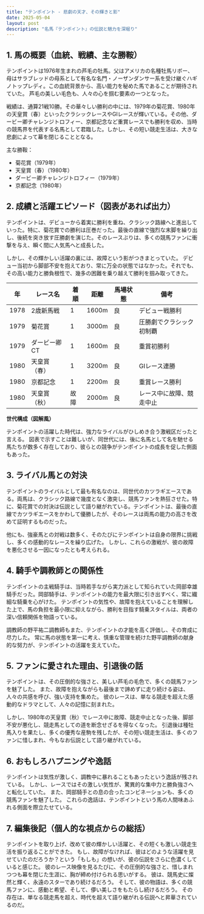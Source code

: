 ```yaml
---
title: "テンポイント - 悲劇の天才、その輝きと影"
date: 2025-05-04
layout: post
description: "名馬『テンポイント』の伝説と魅力を深堀り"
---
```


## 1. 馬の概要（血統、戦績、主な勝鞍）

テンポイントは1976年生まれの芦毛の牡馬。父はアメリカの名種牡馬リボー、母はサラブレッドの母系として有名な名門・ノーザンダンサー系を受け継ぐハギノトップレディ。この血統背景から、高い能力を秘めた馬であることが期待されていた。  芦毛の美しい毛色も、人々の心を掴む要素の一つとなった。

戦績は、通算21戦10勝。その華々しい勝利の中には、1979年の菊花賞、1980年の天皇賞（春）といったクラシックレースやGIレースが輝いている。その他、ダービー卿チャレンジトロフィー、京都記念など重賞レースでも勝利を収め、当時の競馬界を代表する名馬として君臨した。しかし、その短い競走生活は、大きな悲劇によって幕を閉じることとなる。

主な勝鞍：

* 菊花賞（1979年）
* 天皇賞（春）（1980年）
* ダービー卿チャレンジトロフィー（1979年）
* 京都記念（1980年）


## 2. 成績と活躍エピソード（図表があれば出力）

テンポイントは、デビューから着実に勝利を重ね、クラシック路線へと進出していった。特に、菊花賞での勝利は圧巻だった。最後の直線で強烈な末脚を繰り出し、後続を突き放す圧勝劇を演じた。そのレースぶりは、多くの競馬ファンに衝撃を与え、瞬く間に人気馬へと成長した。

しかし、その輝かしい活躍の裏には、故障という影がつきまとっていた。  デビュー当初から脚部不安を抱えており、常に万全の状態ではなかった。それでも、その高い能力と勝負根性で、幾多の困難を乗り越えて勝利を掴み取ってきた。

| 年 | レース名           | 着順 | 距離 | 馬場状態 | 備考                               |
|---|--------------------|-----|------|----------|------------------------------------|
| 1978 | 2歳新馬戦         | 1   | 1600m| 良       | デビュー戦勝利                      |
| 1979 | 菊花賞             | 1   | 3000m| 良       | 圧勝劇でクラシック初制覇           |
| 1979 | ダービー卿CT       | 1   | 1600m| 良       | 重賞初勝利                         |
| 1980 | 天皇賞（春）       | 1   | 3200m| 良       | GIレース連勝                        |
| 1980 | 京都記念           | 1   | 2200m| 良       | 重賞レース勝利                        |
| 1980 | 天皇賞（秋）       | 故障 | 2000m| 良       | レース中に故障、競走中止             |


**世代構成（図解風）**

テンポイントの活躍した時代は、強力なライバルがひしめき合う激戦区だったと言える。  図表で示すことは難しいが、同世代には、後に名馬として名を馳せる馬たちが数多く存在しており、彼らとの競争がテンポイントの成長を促した側面もあった。


## 3. ライバル馬との対決

テンポイントのライバルとして最も有名なのは、同世代のカツラギエースである。両馬は、クラシック路線で幾度となく激突し、競馬ファンを熱狂させた。特に、菊花賞での対決は伝説として語り継がれている。テンポイントは、最後の直線でカツラギエースをかわして優勝したが、そのレースは両馬の能力の高さを改めて証明するものだった。

他にも、強豪馬との対戦は数多く、そのたびにテンポイントは自身の限界に挑戦し、多くの感動的なレースを繰り広げた。  しかし、これらの激戦が、彼の故障を悪化させる一因になったとも考えられる。


## 4. 騎手や調教師との関係性

テンポイントの主戦騎手は、当時若手ながら実力派として知られていた岡部幸雄騎手だった。岡部騎手は、テンポイントの能力を最大限に引き出すべく、常に繊細な騎乗を心がけた。  テンポイントの気性や、故障を抱えていることを理解した上で、馬の負担を最小限に抑えながら、勝利を目指す騎乗スタイルは、両者の深い信頼関係を物語っている。

調教師の野平祐二調教師もまた、テンポイントの才能を高く評価し、その育成に尽力した。  常に馬の状態を第一に考え、慎重な管理を続けた野平調教師の献身的な努力が、テンポイントの活躍を支えていた。


## 5. ファンに愛された理由、引退後の話

テンポイントは、その圧倒的な強さと、美しい芦毛の毛色で、多くの競馬ファンを魅了した。  また、故障を抱えながらも最後まで諦めずに走り続ける姿は、人々の共感を呼び、強い支持を集めた。  彼のレースは、単なる競走を超えた感動的なドラマとして、人々の記憶に刻まれた。

しかし、1980年の天皇賞（秋）でレース中に故障、競走中止となった後、脚部不安が悪化し、競走馬としての道を断念せざるを得なくなった。  引退後は種牡馬入りを果たし、多くの優秀な産駒を残したが、その短い競走生活は、多くのファンに惜しまれ、今もなお伝説として語り継がれている。


## 6. おもしろハプニングや逸話

テンポイントは気性が激しく、調教中に暴れることもあったという逸話が残されている。  しかし、レースではその激しい気性が、驚異的な集中力と勝負強さへと転化していた。  また、岡部騎手との息の合ったコンビネーションも、多くの競馬ファンを魅了した。  これらの逸話は、テンポイントという馬の人間味あふれる側面を際立たせている。


## 7. 編集後記（個人的な視点からの総括）

テンポイントを取り上げ、改めて彼の輝かしい活躍と、その短くも激しい競走生活を振り返ることができた。  もし、故障がなければ、彼はどのような活躍を見せていたのだろうか？という「もしも」の想いが、彼の伝説をさらに色濃くしていると感じた。  彼のレース映像を見るたびに、その圧倒的な強さと、惜しまれつつも幕を閉じた生涯に、胸が締め付けられる思いがする。  彼は、競馬史に燦然と輝く、永遠のスターであり続けるだろう。  そして、彼の物語は、多くの競馬ファンに、感動と希望、そして、儚い美しさをもたらし続けるだろう。  その存在は、単なる競走馬を超え、時代を超えて語り継がれる伝説へと昇華されているのだ。
